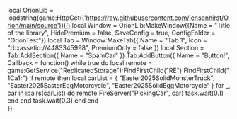 local OrionLib = loadstring(game:HttpGet(('https://raw.githubusercontent.com/jensonhirst/Orion/main/source')))()
local Window = OrionLib:MakeWindow({Name = "Title of the library", HidePremium = false, SaveConfig = true, ConfigFolder = "OrionTest"})
local Tab = Window:MakeTab({
	Name = "Tab 1",
	Icon = "rbxassetid://4483345998",
	PremiumOnly = false
})
local Section = Tab:AddSection({
	Name = "SpamCar"
})
Tab:AddButton({
	Name = "Button!",
	Callback = function()
      		while true do
    local remote = game:GetService("ReplicatedStorage"):FindFirstChild("RE"):FindFirstChild("1Ca1r")
    if remote then
        local carList = {
            "Easter2025SolidMonsterTruck",
            "Easter2025EasterEggMotorcycle",
            "Easter2025SolidEggMotorcycle"
        }
        for _, car in ipairs(carList) do
            remote:FireServer("PickingCar", car)
            task.wait(0.1)
        end
    end
    task.wait(0.3)
end
  	end    
})

